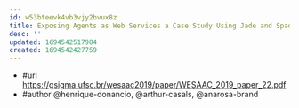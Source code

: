 ```yaml
---
id: w53bteevk4vb3vjy2bvux8z
title: Exposing Agents as Web Services a Case Study Using Jade and Spade
desc: ''
updated: 1694542517984
created: 1694542427759
---
```


- #url https://gsigma.ufsc.br/wesaac2019/paper/WESAAC_2019_paper_22.pdf
- #author @henrique-donancio, @arthur-casals, @anarosa-brand